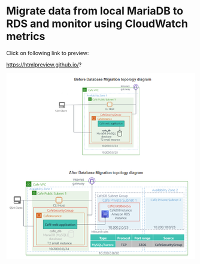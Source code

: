 # Migrate data from local MariaDB to RDS and monitor using CloudWatch metrics

Click on following link to preview:

https://htmlpreview.github.io/?

![Screenshot](image.png)